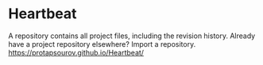 # Heartbeat
A repository contains all project files, including the revision history. Already have a project repository elsewhere? Import a repository.
 https://protapsourov.github.io/Heartbeat/
